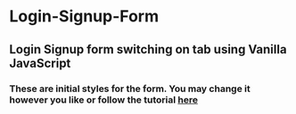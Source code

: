 # Login-Signup-Form

## Login Signup form switching on tab using Vanilla JavaScript

### These are initial styles for the form. You may change it however you like or follow the tutorial [here](https://www.youtube.com/watch?v=uMk5tYgs7jE)
